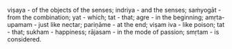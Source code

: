 viṣaya - of the objects of the senses; indriya - and the senses; saṁyogāt - from the combination; yat - which; tat - that; agre - in the beginning; amṛta-upamam - just like nectar; pariṇāme - at the end; viṣam iva - like poison; tat - that; sukham - happiness; rājasam - in the mode of passion; smṛtam - is considered.